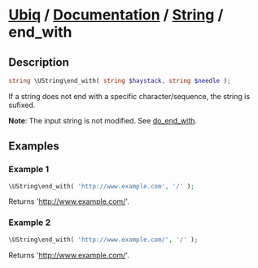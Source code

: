 [Ubiq](https://github.com/Pixel418/Ubiq#readme) / [Documentation](../index.md#readme) / [String](../index.md#string) / end_with
======


Description
-------- 

```php
string \UString\end_with( string $haystack, string $needle );
```

If a string does not end with a specific character/sequence, the string is sufixed.

**Note**: The input string is not modified. See [do_end_with](./do_end_with.md#readme).



Examples
--------

### Example 1

```php
\UString\end_with( 'http://www.example.com', '/' );
```
Returns 'http://www.example.com/'.

### Example 2

```php
\UString\end_with( 'http://www.example.com/', '/' );
```
Returns 'http://www.example.com/'.
